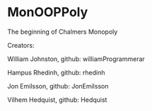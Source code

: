 # MonOOPPoly
The beginning of Chalmers Monopoly

Creators:

William Johnston, github: williamProgrammerar

Hampus Rhedinh, github: rhedinh

Jon Emilsson, github: JonEmilsson

Vilhem Hedquist, github: Hedquist
